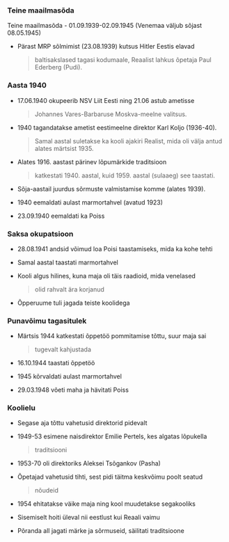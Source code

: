 ### **Teine maailmasõda**

Teine maailmasõda - 01.09.1939-02.09.1945 (Venemaa väljub sõjast
08.05.1945)

-   Pärast MRP sõlmimist (23.08.1939) kutsus Hitler Eestis elavad
    > baltisakslased tagasi kodumaale, Reaalist lahkus õpetaja Paul
    > Ederberg (Pudi).

### **Aasta 1940**

-   17.06.1940 okupeerib NSV Liit Eesti ning 21.06 astub ametisse
    > Johannes Vares-Barbaruse Moskva-meelne valitsus.

-   1940 tagandatakse ametist eestimeelne direktor Karl Koljo (1936-40).
    > Samal aastal suletakse ka kooli ajakiri Realist, mida oli välja
    > antud alates märtsist 1935.

-   Alates 1916. aastast pärinev lõpumärkide traditsioon
    > katkestati 1940. aastal, kuid 1959. aastal (sulaaeg) see taastati.

-   Sõja-aastail juurdus sõrmuste valmistamise komme (alates 1939).

-   1940 eemaldati aulast marmortahvel (avatud 1923)

-   23.09.1940 eemaldati ka Poiss

### **Saksa okupatsioon**

-   28.08.1941 andsid võimud loa Poisi taastamiseks, mida ka kohe tehti

-   Samal aastal taastati marmortahvel

-   Kooli algus hilines, kuna maja oli täis raadioid, mida venelased
    > olid rahvalt ära korjanud

-   Õpperuume tuli jagada teiste koolidega

### **Punavõimu tagasitulek**

-   Märtsis 1944 katkestati õppetöö pommitamise tõttu, suur maja sai
    > tugevalt kahjustada

-   16.10.1944 taastati õppetöö

-   1945 kõrvaldati aulast marmortahvel

-   29.03.1948 võeti maha ja hävitati Poiss

### **Koolielu**

-   Segase aja tõttu vahetusid direktorid pidevalt

-   1949-53 esimene naisdirektor Emilie Pertels, kes algatas lõpukella
    > traditsiooni

-   1953-70 oli direktoriks Aleksei Tsõgankov (Pasha)

-   Õpetajad vahetusid tihti, sest pidi täitma keskvõimu poolt seatud
    > nõudeid

-   1954 ehitatakse väike maja ning kool muudetakse segakooliks

-   Sisemiselt hoiti üleval nii eestlust kui Reaali vaimu

-   Põranda all jagati märke ja sõrmuseid, säilitati traditsioone
